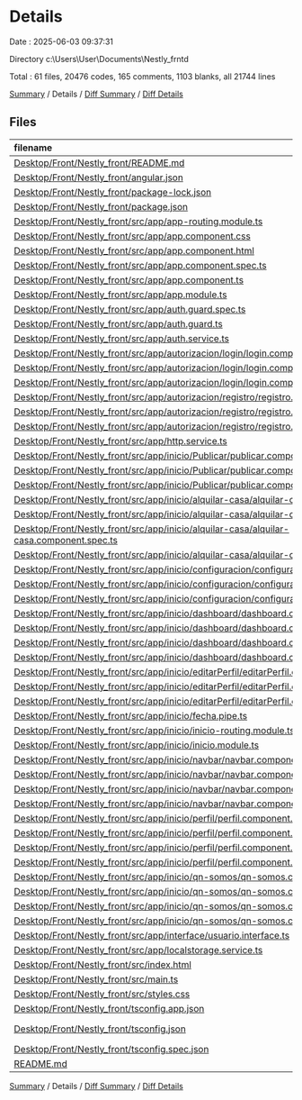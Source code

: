 # Details

Date : 2025-06-03 09:37:31

Directory c:\\Users\\User\\Documents\\Nestly_frntd

Total : 61 files,  20476 codes, 165 comments, 1103 blanks, all 21744 lines

[Summary](results.md) / Details / [Diff Summary](diff.md) / [Diff Details](diff-details.md)

## Files
| filename | language | code | comment | blank | total |
| :--- | :--- | ---: | ---: | ---: | ---: |
| [Desktop/Front/Nestly\_front/README.md](/Desktop/Front/Nestly_front/README.md) | Markdown | 14 | 0 | 14 | 28 |
| [Desktop/Front/Nestly\_front/angular.json](/Desktop/Front/Nestly_front/angular.json) | JSON | 114 | 0 | 1 | 115 |
| [Desktop/Front/Nestly\_front/package-lock.json](/Desktop/Front/Nestly_front/package-lock.json) | JSON | 14,219 | 0 | 1 | 14,220 |
| [Desktop/Front/Nestly\_front/package.json](/Desktop/Front/Nestly_front/package.json) | JSON | 40 | 0 | 1 | 41 |
| [Desktop/Front/Nestly\_front/src/app/app-routing.module.ts](/Desktop/Front/Nestly_front/src/app/app-routing.module.ts) | TypeScript | 34 | 0 | 2 | 36 |
| [Desktop/Front/Nestly\_front/src/app/app.component.css](/Desktop/Front/Nestly_front/src/app/app.component.css) | PostCSS | 74 | 8 | 14 | 96 |
| [Desktop/Front/Nestly\_front/src/app/app.component.html](/Desktop/Front/Nestly_front/src/app/app.component.html) | HTML | 1 | 0 | 0 | 1 |
| [Desktop/Front/Nestly\_front/src/app/app.component.spec.ts](/Desktop/Front/Nestly_front/src/app/app.component.spec.ts) | TypeScript | 31 | 0 | 5 | 36 |
| [Desktop/Front/Nestly\_front/src/app/app.component.ts](/Desktop/Front/Nestly_front/src/app/app.component.ts) | TypeScript | 9 | 0 | 2 | 11 |
| [Desktop/Front/Nestly\_front/src/app/app.module.ts](/Desktop/Front/Nestly_front/src/app/app.module.ts) | TypeScript | 40 | 0 | 2 | 42 |
| [Desktop/Front/Nestly\_front/src/app/auth.guard.spec.ts](/Desktop/Front/Nestly_front/src/app/auth.guard.spec.ts) | TypeScript | 13 | 0 | 5 | 18 |
| [Desktop/Front/Nestly\_front/src/app/auth.guard.ts](/Desktop/Front/Nestly_front/src/app/auth.guard.ts) | TypeScript | 0 | 0 | 1 | 1 |
| [Desktop/Front/Nestly\_front/src/app/auth.service.ts](/Desktop/Front/Nestly_front/src/app/auth.service.ts) | TypeScript | 27 | 0 | 8 | 35 |
| [Desktop/Front/Nestly\_front/src/app/autorizacion/login/login.component.css](/Desktop/Front/Nestly_front/src/app/autorizacion/login/login.component.css) | PostCSS | 179 | 6 | 26 | 211 |
| [Desktop/Front/Nestly\_front/src/app/autorizacion/login/login.component.html](/Desktop/Front/Nestly_front/src/app/autorizacion/login/login.component.html) | HTML | 78 | 7 | 8 | 93 |
| [Desktop/Front/Nestly\_front/src/app/autorizacion/login/login.component.ts](/Desktop/Front/Nestly_front/src/app/autorizacion/login/login.component.ts) | TypeScript | 91 | 2 | 13 | 106 |
| [Desktop/Front/Nestly\_front/src/app/autorizacion/registro/registro.component.html](/Desktop/Front/Nestly_front/src/app/autorizacion/registro/registro.component.html) | HTML | 164 | 10 | 12 | 186 |
| [Desktop/Front/Nestly\_front/src/app/autorizacion/registro/registro.component.scss](/Desktop/Front/Nestly_front/src/app/autorizacion/registro/registro.component.scss) | SCSS | 226 | 2 | 37 | 265 |
| [Desktop/Front/Nestly\_front/src/app/autorizacion/registro/registro.component.ts](/Desktop/Front/Nestly_front/src/app/autorizacion/registro/registro.component.ts) | TypeScript | 107 | 0 | 13 | 120 |
| [Desktop/Front/Nestly\_front/src/app/http.service.ts](/Desktop/Front/Nestly_front/src/app/http.service.ts) | TypeScript | 52 | 8 | 12 | 72 |
| [Desktop/Front/Nestly\_front/src/app/inicio/Publicar/publicar.component.css](/Desktop/Front/Nestly_front/src/app/inicio/Publicar/publicar.component.css) | PostCSS | 234 | 12 | 39 | 285 |
| [Desktop/Front/Nestly\_front/src/app/inicio/Publicar/publicar.component.html](/Desktop/Front/Nestly_front/src/app/inicio/Publicar/publicar.component.html) | HTML | 192 | 12 | 13 | 217 |
| [Desktop/Front/Nestly\_front/src/app/inicio/Publicar/publicar.component.ts](/Desktop/Front/Nestly_front/src/app/inicio/Publicar/publicar.component.ts) | TypeScript | 170 | 5 | 23 | 198 |
| [Desktop/Front/Nestly\_front/src/app/inicio/alquilar-casa/alquilar-casa.component.css](/Desktop/Front/Nestly_front/src/app/inicio/alquilar-casa/alquilar-casa.component.css) | PostCSS | 217 | 2 | 82 | 301 |
| [Desktop/Front/Nestly\_front/src/app/inicio/alquilar-casa/alquilar-casa.component.html](/Desktop/Front/Nestly_front/src/app/inicio/alquilar-casa/alquilar-casa.component.html) | HTML | 58 | 0 | 43 | 101 |
| [Desktop/Front/Nestly\_front/src/app/inicio/alquilar-casa/alquilar-casa.component.spec.ts](/Desktop/Front/Nestly_front/src/app/inicio/alquilar-casa/alquilar-casa.component.spec.ts) | TypeScript | 18 | 0 | 6 | 24 |
| [Desktop/Front/Nestly\_front/src/app/inicio/alquilar-casa/alquilar-casa.component.ts](/Desktop/Front/Nestly_front/src/app/inicio/alquilar-casa/alquilar-casa.component.ts) | TypeScript | 8 | 0 | 3 | 11 |
| [Desktop/Front/Nestly\_front/src/app/inicio/configuracion/configuracion.component.html](/Desktop/Front/Nestly_front/src/app/inicio/configuracion/configuracion.component.html) | HTML | 75 | 0 | 11 | 86 |
| [Desktop/Front/Nestly\_front/src/app/inicio/configuracion/configuracion.component.scss](/Desktop/Front/Nestly_front/src/app/inicio/configuracion/configuracion.component.scss) | SCSS | 374 | 4 | 60 | 438 |
| [Desktop/Front/Nestly\_front/src/app/inicio/configuracion/configuracion.component.ts](/Desktop/Front/Nestly_front/src/app/inicio/configuracion/configuracion.component.ts) | TypeScript | 14 | 0 | 2 | 16 |
| [Desktop/Front/Nestly\_front/src/app/inicio/dashboard/dashboard.component.css](/Desktop/Front/Nestly_front/src/app/inicio/dashboard/dashboard.component.css) | PostCSS | 623 | 14 | 103 | 740 |
| [Desktop/Front/Nestly\_front/src/app/inicio/dashboard/dashboard.component.html](/Desktop/Front/Nestly_front/src/app/inicio/dashboard/dashboard.component.html) | HTML | 114 | 0 | 33 | 147 |
| [Desktop/Front/Nestly\_front/src/app/inicio/dashboard/dashboard.component.spec.ts](/Desktop/Front/Nestly_front/src/app/inicio/dashboard/dashboard.component.spec.ts) | TypeScript | 18 | 0 | 6 | 24 |
| [Desktop/Front/Nestly\_front/src/app/inicio/dashboard/dashboard.component.ts](/Desktop/Front/Nestly_front/src/app/inicio/dashboard/dashboard.component.ts) | TypeScript | 21 | 0 | 7 | 28 |
| [Desktop/Front/Nestly\_front/src/app/inicio/editarPerfil/editarPerfil.component.html](/Desktop/Front/Nestly_front/src/app/inicio/editarPerfil/editarPerfil.component.html) | HTML | 169 | 6 | 26 | 201 |
| [Desktop/Front/Nestly\_front/src/app/inicio/editarPerfil/editarPerfil.component.scss](/Desktop/Front/Nestly_front/src/app/inicio/editarPerfil/editarPerfil.component.scss) | SCSS | 426 | 10 | 83 | 519 |
| [Desktop/Front/Nestly\_front/src/app/inicio/editarPerfil/editarPerfil.component.ts](/Desktop/Front/Nestly_front/src/app/inicio/editarPerfil/editarPerfil.component.ts) | TypeScript | 94 | 2 | 14 | 110 |
| [Desktop/Front/Nestly\_front/src/app/inicio/fecha.pipe.ts](/Desktop/Front/Nestly_front/src/app/inicio/fecha.pipe.ts) | TypeScript | 9 | 0 | 1 | 10 |
| [Desktop/Front/Nestly\_front/src/app/inicio/inicio-routing.module.ts](/Desktop/Front/Nestly_front/src/app/inicio/inicio-routing.module.ts) | TypeScript | 32 | 1 | 3 | 36 |
| [Desktop/Front/Nestly\_front/src/app/inicio/inicio.module.ts](/Desktop/Front/Nestly_front/src/app/inicio/inicio.module.ts) | TypeScript | 14 | 0 | 5 | 19 |
| [Desktop/Front/Nestly\_front/src/app/inicio/navbar/navbar.component.css](/Desktop/Front/Nestly_front/src/app/inicio/navbar/navbar.component.css) | PostCSS | 192 | 9 | 35 | 236 |
| [Desktop/Front/Nestly\_front/src/app/inicio/navbar/navbar.component.html](/Desktop/Front/Nestly_front/src/app/inicio/navbar/navbar.component.html) | HTML | 42 | 0 | 11 | 53 |
| [Desktop/Front/Nestly\_front/src/app/inicio/navbar/navbar.component.spec.ts](/Desktop/Front/Nestly_front/src/app/inicio/navbar/navbar.component.spec.ts) | TypeScript | 18 | 0 | 6 | 24 |
| [Desktop/Front/Nestly\_front/src/app/inicio/navbar/navbar.component.ts](/Desktop/Front/Nestly_front/src/app/inicio/navbar/navbar.component.ts) | TypeScript | 60 | 2 | 17 | 79 |
| [Desktop/Front/Nestly\_front/src/app/inicio/perfil/perfil.component.css](/Desktop/Front/Nestly_front/src/app/inicio/perfil/perfil.component.css) | PostCSS | 577 | 5 | 96 | 678 |
| [Desktop/Front/Nestly\_front/src/app/inicio/perfil/perfil.component.html](/Desktop/Front/Nestly_front/src/app/inicio/perfil/perfil.component.html) | HTML | 250 | 11 | 19 | 280 |
| [Desktop/Front/Nestly\_front/src/app/inicio/perfil/perfil.component.spec.ts](/Desktop/Front/Nestly_front/src/app/inicio/perfil/perfil.component.spec.ts) | TypeScript | 18 | 0 | 6 | 24 |
| [Desktop/Front/Nestly\_front/src/app/inicio/perfil/perfil.component.ts](/Desktop/Front/Nestly_front/src/app/inicio/perfil/perfil.component.ts) | TypeScript | 82 | 1 | 12 | 95 |
| [Desktop/Front/Nestly\_front/src/app/inicio/qn-somos/qn-somos.component.css](/Desktop/Front/Nestly_front/src/app/inicio/qn-somos/qn-somos.component.css) | PostCSS | 517 | 13 | 101 | 631 |
| [Desktop/Front/Nestly\_front/src/app/inicio/qn-somos/qn-somos.component.html](/Desktop/Front/Nestly_front/src/app/inicio/qn-somos/qn-somos.component.html) | HTML | 165 | 6 | 24 | 195 |
| [Desktop/Front/Nestly\_front/src/app/inicio/qn-somos/qn-somos.component.spec.ts](/Desktop/Front/Nestly_front/src/app/inicio/qn-somos/qn-somos.component.spec.ts) | TypeScript | 18 | 0 | 6 | 24 |
| [Desktop/Front/Nestly\_front/src/app/inicio/qn-somos/qn-somos.component.ts](/Desktop/Front/Nestly_front/src/app/inicio/qn-somos/qn-somos.component.ts) | TypeScript | 16 | 0 | 6 | 22 |
| [Desktop/Front/Nestly\_front/src/app/interface/usuario.interface.ts](/Desktop/Front/Nestly_front/src/app/interface/usuario.interface.ts) | TypeScript | 0 | 0 | 3 | 3 |
| [Desktop/Front/Nestly\_front/src/app/localstorage.service.ts](/Desktop/Front/Nestly_front/src/app/localstorage.service.ts) | TypeScript | 32 | 0 | 5 | 37 |
| [Desktop/Front/Nestly\_front/src/index.html](/Desktop/Front/Nestly_front/src/index.html) | HTML | 13 | 0 | 1 | 14 |
| [Desktop/Front/Nestly\_front/src/main.ts](/Desktop/Front/Nestly_front/src/main.ts) | TypeScript | 6 | 0 | 3 | 9 |
| [Desktop/Front/Nestly\_front/src/styles.css](/Desktop/Front/Nestly_front/src/styles.css) | PostCSS | 0 | 1 | 1 | 2 |
| [Desktop/Front/Nestly\_front/tsconfig.app.json](/Desktop/Front/Nestly_front/tsconfig.app.json) | JSON | 13 | 2 | 1 | 16 |
| [Desktop/Front/Nestly\_front/tsconfig.json](/Desktop/Front/Nestly_front/tsconfig.json) | JSON with Comments | 31 | 2 | 1 | 34 |
| [Desktop/Front/Nestly\_front/tsconfig.spec.json](/Desktop/Front/Nestly_front/tsconfig.spec.json) | JSON | 13 | 2 | 1 | 16 |
| [README.md](/README.md) | Markdown | 20 | 0 | 8 | 28 |

[Summary](results.md) / Details / [Diff Summary](diff.md) / [Diff Details](diff-details.md)